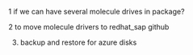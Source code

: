1 if we can have several molecule drives in package?

2 to move molecule drivers to redhat_sap github

3. backup and restore for azure disks 